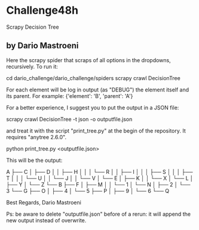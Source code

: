 # Challenge48h
Scrapy Decision Tree

by Dario Mastroeni
---------------------

Here the scrapy spider that scraps of all options in the dropdowns, recursively.
To run it:

cd dario_challenge/dario_challenge/spiders
scrapy crawl DecisionTree

For each element will be log in output (as "DEBUG") the element itself and its parent.
For example: {'element': 'B', 'parent': 'A'}

For a better experience, I suggest you to put the output in a JSON file:

scrapy crawl DecisionTree -t json -o outputfile.json


and treat it with the script "print_tree.py" at the begin of the repository. It requires "anytree 2.6.0".

python print_tree.py <outputfile.json>

This will be the output:

A
├── C
│   ├── D
│   │   ├── H
│   │   │   └── R
│   │   ├── I
│   │   │   ├── S
│   │   │   ├── T
│   │   │   └── U
│   │   └── J
│   │       └── V
│   └── E
│       ├── K
│       │   └── X
│       └── L
│           ├── Y
│           └── Z
└── B
    ├── F
    │   ├── M
    │   │   └── 1
    │   └── N
    │       ├── 2
    │       └── 3
    └── G
        ├── O
        │   ├── 4
        │   └── 5
        ├── P
        │   ├── 9
        │   └── 6
        └── Q



Best Regards,
   Dario Mastroeni
   
   
Ps: be aware to delete "outputfile.json" before of a rerun: it will append the new output instead of overwrite.
